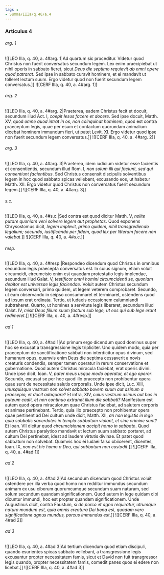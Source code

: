 ```yaml
---
tags : 
- Summa/IIIa/q.40/a.4
---
```


### Articulus 4

###### arg. 1
![[LEO IIIa, q. 40, a. 4#arg. 1|Ad quartum sic proceditur. Videtur quod Christus non fuerit conversatus secundum legem. Lex enim praecipiebat ut nihil operis in sabbato fieret, sicut *Deus die septimo requievit ab omni opere quod patrarat*. Sed ipse in sabbato curavit hominem, et ei mandavit ut tolleret lectum suum. Ergo videtur quod non fuerit secundum legem conversatus.]]
![[CERF IIIa, q. 40, a. 4#arg. 1]]

###### arg. 2
![[LEO IIIa, q. 40, a. 4#arg. 2|Praeterea, eadem Christus fecit et docuit, secundum illud Act. I, *coepit Iesus facere et docere*. Sed ipse docuit, Matth. XV, quod *omne quod intrat in os, non coinquinat hominem*, quod est contra praeceptum legis, quae per esum et contactum quorundam animalium dicebat hominem immundum fieri, ut patet Levit. XI. Ergo videtur quod ipse non fuerit secundum legem conversatus.]]
![[CERF IIIa, q. 40, a. 4#arg. 2]]

###### arg. 3
![[LEO IIIa, q. 40, a. 4#arg. 3|Praeterea, idem iudicium videtur esse facientis et consentientis, secundum illud Rom. I, *non solum illi qui faciunt, sed qui consentiunt facientibus*. Sed Christus consensit discipulis solventibus legem in hoc quod sabbato spicas vellebant, excusando eos, ut habetur Matth. XII. Ergo videtur quod Christus non conversatus fuerit secundum legem.]]
![[CERF IIIa, q. 40, a. 4#arg. 3]]

###### s.c.
![[LEO IIIa, q. 40, a. 4#s.c.|Sed contra est quod dicitur Matth. V, *nolite putare quoniam veni solvere legem aut prophetas*. Quod exponens Chrysostomus dicit, *legem implevit, primo quidem, nihil transgrediendo legalium; secundo, iustificando per fidem, quod lex per litteram facere non valebat*.]]
![[CERF IIIa, q. 40, a. 4#s.c.]]

###### resp.
![[LEO IIIa, q. 40, a. 4#resp.|Respondeo dicendum quod Christus in omnibus secundum legis praecepta conversatus est. In cuius signum, etiam voluit circumcidi, circumcisio enim est quaedam protestatio legis implendae, secundum illud Galat. V, *testificor omni homini circumcidenti se, quoniam debitor est universae legis faciendae*. Voluit autem Christus secundum legem conversari, primo quidem, ut legem veterem comprobaret. Secundo, ut eam observando in seipso consummaret et terminaret, ostendens quod ad ipsum erat ordinata. Tertio, ut Iudaeis occasionem calumniandi subtraheret. Quarto, ut homines a servitute legis liberaret, secundum illud Galat. IV, *misit Deus filium suum factum sub lege, ut eos qui sub lege erant redimeret*.]]
![[CERF IIIa, q. 40, a. 4#resp.]]

###### ad 1
![[LEO IIIa, q. 40, a. 4#ad 1|Ad primum ergo dicendum quod dominus super hoc se excusat a transgressione legis tripliciter. Uno quidem modo, quia per praeceptum de sanctificatione sabbati non interdicitur opus divinum, sed humanum opus, quamvis enim Deus die septima cessaverit a novis creaturis condendis, semper tamen operatur in rerum conservatione et gubernatione. Quod autem Christus miracula faciebat, erat operis divini. Unde ipse dicit, Ioan. V, *pater meus usque modo operatur, et ego operor*. Secundo, excusat se per hoc quod illo praecepto non prohibentur opera quae sunt de necessitate salutis corporalis. Unde ipse dicit, Luc. XIII, *unusquisque vestrum non solvet sabbato bovem suum aut asinum a praesepio, et ducit adaquare?* Et infra, XIV, *cuius vestrum asinus aut bos in puteum cadit, et non continuo extrahet illum die sabbati?* Manifestum est autem quod opera miraculorum quae Christus faciebat, ad salutem corporis et animae pertinebant. Tertio, quia illo praecepto non prohibentur opera quae pertinent ad Dei cultum unde dicit, Matth. XII, *an non legistis in lege quia sabbatis sacerdotes in templo sabbatum violant, et sine crimine sunt?* Et Ioan. VII dicitur quod *circumcisionem accipit homo in sabbato*. Quod autem Christus paralytico mandavit ut lectum suum sabbato portaret, ad cultum Dei pertinebat, idest ad laudem virtutis divinae. Et patet quod sabbatum non solvebat. Quamvis hoc ei Iudaei falso obiicerent, dicentes, Ioan. IX, *non est hic homo a Deo, qui sabbatum non custodit*.]]
![[CERF IIIa, q. 40, a. 4#ad 1]]

###### ad 2
![[LEO IIIa, q. 40, a. 4#ad 2|Ad secundum dicendum quod Christus voluit ostendere per illa verba quod homo non redditur immundus secundum animam ex usu ciborum quorumcumque secundum suam naturam, sed solum secundum quandam significationem. Quod autem in lege quidam cibi dicuntur immundi, hoc est propter quandam significationem. Unde Augustinus dicit, contra Faustum, *si de porco et agno requiratur, utrumque natura mundum est, quia omnis creatura Dei bona est, quadam vero significatione agnus mundus, porcus immundus est*.]]
![[CERF IIIa, q. 40, a. 4#ad 2]]

###### ad 3
![[LEO IIIa, q. 40, a. 4#ad 3|Ad tertium dicendum quod etiam discipuli, quando esurientes spicas sabbato vellebant, a transgressione legis excusantur propter necessitatem famis, sicut et David non fuit transgressor legis quando, propter necessitatem famis, comedit panes quos ei edere non licebat.]]
![[CERF IIIa, q. 40, a. 4#ad 3]]

